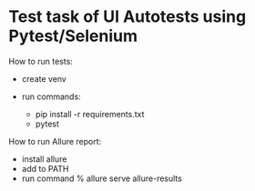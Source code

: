 # Test task of UI Autotests using Pytest/Selenium

How to run tests:

- create venv

- run commands:
  - pip install -r requirements.txt
  - pytest

How to run Allure report:

- install allure 
- add to PATH
- run command % allure serve allure-results

